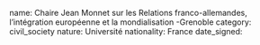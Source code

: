 name: Chaire Jean Monnet sur les Relations franco-allemandes, l’intégration européenne et la mondialisation -Grenoble 
category: civil_society
nature:  Université
nationality: France
date_signed:
    